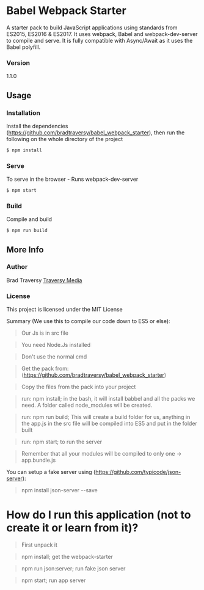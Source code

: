 # Babel Webpack Starter

A starter pack to build JavaScript applications using standards from ES2015, ES2016 & ES2017. It uses webpack, Babel and webpack-dev-server to compile and serve. It is fully compatible with Async/Await as it uses the Babel polyfill.

### Version
1.1.0

## Usage

### Installation

Install the dependencies (https://github.com/bradtraversy/babel_webpack_starter), then run the following on the whole directory of the project

```sh
$ npm install
```

### Serve
To serve in the browser  - Runs webpack-dev-server

```sh
$ npm start
```

### Build
Compile and build

```sh
$ npm run build
```

## More Info

### Author

Brad Traversy
[Traversy Media](http://www.traversymedia.com)

### License

This project is licensed under the MIT License


Summary (We use this to compile our code down to ES5 or else):
> Our Js is in src file

> You need Node.Js installed 

> Don't use the normal cmd

> Get the pack from: (https://github.com/bradtraversy/babel_webpack_starter)

> Copy the files from the pack into your project

> run: npm install; in the bash, it will install babbel and all the packs we need. A folder called node_modules will be created. 

> run: npm run build; This will create a build folder for us, anything in the app.js in the src file will be compiled into ES5 and put in the folder built 

> run: npm start; to run the server 

> Remember that all your modules will be compiled to only one -> app.bundle.js


You can setup a fake server using (https://github.com/typicode/json-server):
> npm install json-server --save 


# How do I run this application (not to create it or learn from it)?
> First unpack it 

> npm install; get the webpack-starter

> npm run json:server; run fake json server

> npm start; run app server